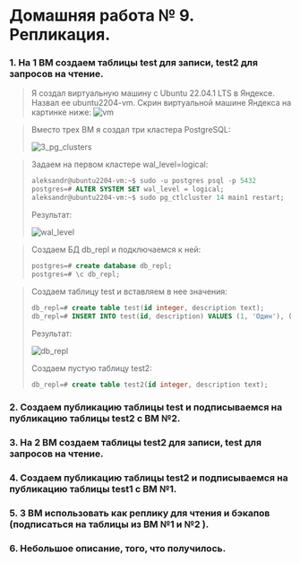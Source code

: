# Домашняя работа № 9. Репликация.

### 1. На 1 ВМ создаем таблицы test для записи, test2 для запросов на чтение.
> Я создал виртуальную машину с Ubuntu 22.04.1 LTS в Яндексе. Назвал ее ubuntu2204-vm. Скрин виртуальной машине Яндекса на картинке ниже:
> <image src="images/vm.png" alt="vm">

> Вместо трех ВМ я создал три кластера PostgreSQL:
> 
> <image src="images/3_pg_clusters.png" alt="3_pg_clusters">

> Задаем на первом кластере wal_level=logical:
> ```sql
> aleksandr@ubuntu2204-vm:~$ sudo -u postgres psql -p 5432
> postgres=# ALTER SYSTEM SET wal_level = logical;
> aleksandr@ubuntu2204-vm:~$ sudo pg_ctlcluster 14 main1 restart;
> ```
> Результат:
>
> <image src="images/wal_level.png" alt="wal_level">

> Создаем БД db_repl и подключаемся к ней:
> ```sql
> postgres=# create database db_repl;
> postgres=# \c db_repl;
> ```

> Создаем таблицу test и вставляем в нее значения:
> ```sql
> db_repl=# create table test(id integer, description text);
> db_repl=# INSERT INTO test(id, description) VALUES (1, 'Один'), (2, 'Два'), (3, 'Три');
> ```
>
> Результат:
> 
> <image src="images/db_repl.png" alt="db_repl">
>
> Создаем пустую таблицу test2:
> ```sql
> db_repl=# create table test2(id integer, description text);
> ```

### 2. Создаем публикацию таблицы test и подписываемся на публикацию таблицы test2 с ВМ №2.

### 3. На 2 ВМ создаем таблицы test2 для записи, test для запросов на чтение. 

### 4. Создаем публикацию таблицы test2 и подписываемся на публикацию таблицы test1 с ВМ №1. 

### 5. 3 ВМ использовать как реплику для чтения и бэкапов (подписаться на таблицы из ВМ №1 и №2 ). 

### 6. Небольшое описание, того, что получилось.
